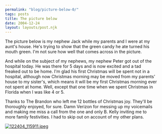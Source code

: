 ```yaml
---
permalink: "blog/picture-below-0/"
tags: posts
title: The picture below
date: 2004-12-24
layout: layouts/post.njk
---
```


The picture below is my nephew Jack while my parents and I were at my aunt's house. He's trying to show that the green candy he ate turned his mouth green. I'm not sure how well that comes across in the picture.

And while on the subject of my nephews, my nephew Peter got out of the hospital today. He was there for 5 days and is now excited and a tad freaked out to be home. I'm glad his first Christmas will be spent not in a hospital, although now Christmas morning may be moved from my parents' house to my sister's, which means it will be my first Christmas morning ever not spent at home. Well, except that one time when we spent Christmas in Florida when I was like 4 or 5.

Thanks to The Brandon who left me 12 bottles of Christmas joy. They'll be thoroughly enjoyed, for sure. Damn Verizon for messing up my voicemails and making me miss a call from the one and only B. Kelly inviting me to more family festivities. I had to skip out on account of my other plans.

[<img src="http://pics.livejournal.com/wasson/pic/0000hch4" alt="122404_115911.jpeg" border="0" />][1]

 [1]: http://pics.livejournal.com/wasson/pic/0000hch4/